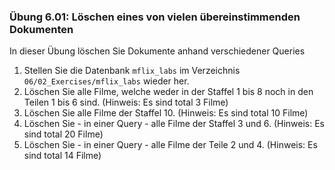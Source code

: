 ### Übung 6.01: Löschen eines von vielen übereinstimmenden Dokumenten
In dieser Übung löschen Sie Dokumente anhand verschiedener Queries

1. Stellen Sie die Datenbank ```mflix_labs``` im Verzeichnis ```06/02_Exercises/mflix_labs``` wieder her.
2. Löschen Sie alle Filme, welche weder in der Staffel 1 bis 8 noch in den Teilen 1 bis 6 sind.
(Hinweis: Es sind total 3 Filme)
3. Löschen Sie alle Filme der Staffel 10. (Hinweis: Es sind total 10 Filme)
4. Löschen Sie - in einer Query - alle Filme der Staffel 3 und 6. (Hinweis: Es sind total 20 Filme)
5. Löschen Sie - in einer Query - alle Filme der Teile 2 und 4. (Hinweis: Es sind total 14 Filme)
